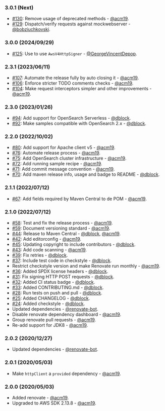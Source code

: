 ### 3.0.1 (Next)
* [#130](https://github.com/acm19/aws-request-signing-apache-interceptor/pull/130):  Remove usage of deprecated methods - [@acm19](https://github.com/acm19).
* [#129](https://github.com/acm19/aws-request-signing-apache-interceptor/pull/129): Dispatch/verify requests against mockwebserver - [@bobziuchkovski](https://github.com/bobziuchkovski).

### 3.0.0 (2024/09/29)
* [#125](https://github.com/acm19/aws-request-signing-apache-interceptor/pull/125): Use to use `AwsV4HttpSigner` - [@GeorgeVincentDepop](https://github.com/GeorgeVincentDepop).

### 2.3.1 (2023/06/11)
* [#107](https://github.com/acm19/aws-request-signing-apache-interceptor/pull/107): Automate the release fully by auto closing it - [@acm19](https://github.com/acm19).
* [#106](https://github.com/acm19/aws-request-signing-apache-interceptor/pull/106): Enforce stricter TODO comments checks - [@acm19](https://github.com/acm19).
* [#104](https://github.com/acm19/aws-request-signing-apache-interceptor/pull/104): Make request interceptors simpler and other improvements - [@acm19](https://github.com/acm19).

### 2.3.0 (2023/01/26)

* [#94](https://github.com/acm19/aws-request-signing-apache-interceptor/pull/94): Add support for OpenSearch Serverless - [@dblock](https://github.com/dblock).
* [#92](https://github.com/acm19/aws-request-signing-apache-interceptor/pull/92): Make samples compatible with OpenSearch 2.x - [@dblock](https://github.com/dblock).

### 2.2.0 (2022/10/02)

* [#80](https://github.com/acm19/aws-request-signing-apache-interceptor/pull/80): Add support for Apache client v5 - [@acm19](https://github.com/acm19).
* [#76](https://github.com/acm19/aws-request-signing-apache-interceptor/pull/76): Automate release process - [@acm19](https://github.com/acm19).
* [#75](https://github.com/acm19/aws-request-signing-apache-interceptor/issues/75): Add OpenSearch cluster infrastructure - [@acm19](https://github.com/acm19).
* [#72](https://github.com/acm19/aws-request-signing-apache-interceptor/issues/72): Add running sample recipe - [@acm19](https://github.com/acm19).
* [#71](https://github.com/acm19/aws-request-signing-apache-interceptor/issues/71): Add commit message convention - [@acm19](https://github.com/acm19).
* [#70](https://github.com/acm19/aws-request-signing-apache-interceptor/pull/70): Add maven release info, usage and badge to README - [@dblock](https://github.com/dblock).

### 2.1.1 (2022/07/12)

* [#67](https://github.com/acm19/aws-request-signing-apache-interceptor/issues/67): Add fields required by Maven Central to de POM - [@acm19](https://github.com/acm19).

### 2.1.0 (2022/07/12)

* [#58](https://github.com/acm19/aws-request-signing-apache-interceptor/issues/58): Test and fix the release process - [@acm19](https://github.com/acm19).
* [#59](https://github.com/acm19/aws-request-signing-apache-interceptor/pull/59): Document versioning standard - [@acm19](https://github.com/acm19).
* [#44](https://github.com/acm19/aws-request-signing-apache-interceptor/issues/44): Release to Maven Central - [@dblock](https://github.com/dblock), [@acm19](https://github.com/acm19).
* [#42](https://github.com/acm19/aws-request-signing-apache-interceptor/pull/42): Add editorconfig - [@acm19](https://github.com/acm19).
* [#45](https://github.com/acm19/aws-request-signing-apache-interceptor/pull/45): Updating copyright to include contributors - [@dblock](https://github.com/dblock).
* [#43](https://github.com/acm19/aws-request-signing-apache-interceptor/pull/43): Add code scanning - [@acm19](https://github.com/acm19).
* [#39](https://github.com/acm19/aws-request-signing-apache-interceptor/pull/39): Fix retries - [@dblock](https://github.com/dblock).
* [#37](https://github.com/acm19/aws-request-signing-apache-interceptor/pull/37): Include test code in checkstyle - [@dblock](https://github.com/dblock).
* Restrict checkstyle version and make Renovate run monthly - [@acm19](https://github.com/acm19).
* [#36](https://github.com/acm19/aws-request-signing-apache-interceptor/pull/36): Added SPDX license headers - [@dblock](https://github.com/dblock).
* [#31](https://github.com/acm19/aws-request-signing-apache-interceptor/pull/31): Fix signing HTTP POST requests - [@dblock](https://github.com/dblock).
* [#32](https://github.com/acm19/aws-request-signing-apache-interceptor/pull/32): Added CI status badge - [@dblock](https://github.com/dblock).
* [#33](https://github.com/acm19/aws-request-signing-apache-interceptor/pull/33): Added CONTRIBUTING.md - [@dblock](https://github.com/dblock).
* [#28](https://github.com/acm19/aws-request-signing-apache-interceptor/pull/28): Run tests on push and pull - [@dblock](https://github.com/dblock).
* [#25](https://github.com/acm19/aws-request-signing-apache-interceptor/pull/25): Added CHANGELOG - [@dblock](https://github.com/dblock).
* [#24](https://github.com/acm19/aws-request-signing-apache-interceptor/pull/24): Added checkstyle - [@dblock](https://github.com/dblock).
* Updated dependencies - [@renovate-bot](https://github.com/renovate-bot).
* Disable renovate dependency dashboard - [@acm19](https://github.com/acm19).
* Group renovate pull requests - [@acm19](https://github.com/acm19).
* Re-add support for JDK8 - [@acm19](https://github.com/acm19).

### 2.0.2 (2020/12/27)

* Updated dependencies - [@renovate-bot](https://github.com/renovate-bot).

### 2.0.1 (2020/05/03)

* Make `httpClient` a `provided` dependency - [@acm19](https://github.com/acm19).

### 2.0.0 (2020/05/03)

* Added renovate - [@acm19](https://github.com/acm19).
* Upgraded to AWS SDK 2.13.8 - [@acm19](https://github.com/acm19).
